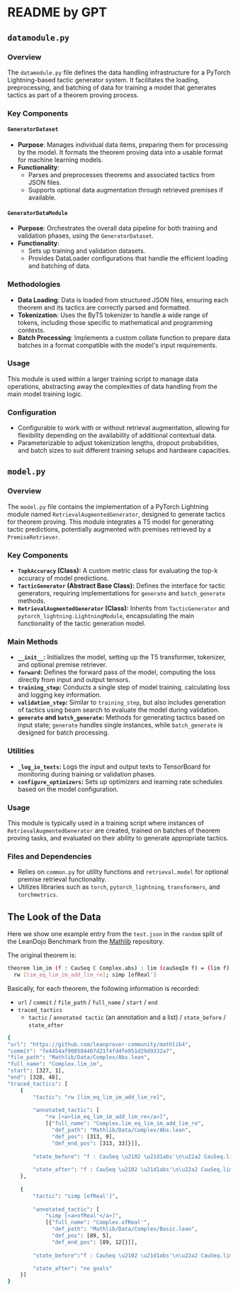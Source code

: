 # README by GPT

## `datamodule.py`

### Overview
The `datamodule.py` file defines the data handling infrastructure for a PyTorch Lightning-based tactic generator system. It facilitates the loading, preprocessing, and batching of data for training a model that generates tactics as part of a theorem proving process.

### Key Components

#### `GeneratorDataset`
- **Purpose**: Manages individual data items, preparing them for processing by the model. It formats the theorem proving data into a usable format for machine learning models.
- **Functionality**:
  - Parses and preprocesses theorems and associated tactics from JSON files.
  - Supports optional data augmentation through retrieved premises if available.

#### `GeneratorDataModule`
- **Purpose**: Orchestrates the overall data pipeline for both training and validation phases, using the `GeneratorDataset`.
- **Functionality**:
  - Sets up training and validation datasets.
  - Provides DataLoader configurations that handle the efficient loading and batching of data.

### Methodologies

- **Data Loading**: Data is loaded from structured JSON files, ensuring each theorem and its tactics are correctly parsed and formatted.
- **Tokenization**: Uses the ByT5 tokenizer to handle a wide range of tokens, including those specific to mathematical and programming contexts.
- **Batch Processing**: Implements a custom collate function to prepare data batches in a format compatible with the model's input requirements.

### Usage
This module is used within a larger training script to manage data operations, abstracting away the complexities of data handling from the main model training logic.

### Configuration
- Configurable to work with or without retrieval augmentation, allowing for flexibility depending on the availability of additional contextual data.
- Parameterizable to adjust tokenization lengths, dropout probabilities, and batch sizes to suit different training setups and hardware capacities.


## `model.py`

### Overview
The `model.py` file contains the implementation of a PyTorch Lightning module named `RetrievalAugmentedGenerator`, designed to generate tactics for theorem proving. This module integrates a T5 model for generating tactic predictions, potentially augmented with premises retrieved by a `PremiseRetriever`.

### Key Components

- **`TopkAccuracy` (Class):** A custom metric class for evaluating the top-k accuracy of model predictions.
- **`TacticGenerator` (Abstract Base Class):** Defines the interface for tactic generators, requiring implementations for `generate` and `batch_generate` methods.
- **`RetrievalAugmentedGenerator` (Class):** Inherits from `TacticGenerator` and `pytorch_lightning.LightningModule`, encapsulating the main functionality of the tactic generation model.

### Main Methods

- **`__init__`:** Initializes the model, setting up the T5 transformer, tokenizer, and optional premise retriever.
- **`forward`:** Defines the forward pass of the model, computing the loss directly from input and output tensors.
- **`training_step`:** Conducts a single step of model training, calculating loss and logging key information.
- **`validation_step`:** Similar to `training_step`, but also includes generation of tactics using beam search to evaluate the model during validation.
- **`generate` and `batch_generate`:** Methods for generating tactics based on input state; `generate` handles single instances, while `batch_generate` is designed for batch processing.

### Utilities

- **`_log_io_texts`:** Logs the input and output texts to TensorBoard for monitoring during training or validation phases.
- **`configure_optimizers`:** Sets up optimizers and learning rate schedules based on the model configuration.

### Usage
This module is typically used in a training script where instances of `RetrievalAugmentedGenerator` are created, trained on batches of theorem proving tasks, and evaluated on their ability to generate appropriate tactics.

### Files and Dependencies
- Relies on `common.py` for utility functions and `retrieval.model` for optional premise retrieval functionality.
- Utilizes libraries such as `torch`, `pytorch_lightning`, `transformers`, and `torchmetrics`.

## The Look of the Data
Here we show one example entry from the `test.json` in the `random` split of the LeanDojo Benchmark from the [Mathlib](https://github.com/leanprover-community/mathlib4/blob/fe4454af900584467d21f4fd4fe951d29d9332a7/Mathlib/Data/Complex/Abs.lean#L327) repository.

The original theorem is:
```bash
theorem lim_im (f : CauSeq ℂ Complex.abs) : lim (cauSeqIm f) = (lim f).im := by
  rw [lim_eq_lim_im_add_lim_re]; simp [ofReal']
```
Basically, for each theorem, the following information is recorded:
- `url` / `commit` / `file_path` / `full_name` / `start` / `end`
- `traced_tactics`
    - `tactic` / `annotated tactic` (an annotation and a list) / `state_before` / `state_after`
```bash
{
"url": "https://github.com/leanprover-community/mathlib4", 
"commit": "fe4454af900584467d21f4fd4fe951d29d9332a7", 
"file_path": "Mathlib/Data/Complex/Abs.lean", 
"full_name": "Complex.lim_im", 
"start": [327, 1], 
"end": [328, 48], 
"traced_tactics": [
    {
        "tactic": "rw [lim_eq_lim_im_add_lim_re]",
    
        "annotated_tactic": [
            "rw [<a>lim_eq_lim_im_add_lim_re</a>]", 
            [{"full_name": "Complex.lim_eq_lim_im_add_lim_re", 
              "def_path": "Mathlib/Data/Complex/Abs.lean", 
              "def_pos": [313, 9], 
              "def_end_pos": [313, 33]}]], 
             
        "state_before": "f : CauSeq \u2102 \u21d1abs'\n\u22a2 CauSeq.lim (cauSeqIm f) = (CauSeq.lim f).im", 
           
        "state_after": "f : CauSeq \u2102 \u21d1abs'\n\u22a2 CauSeq.lim (cauSeqIm f) = (\u2191(CauSeq.lim (cauSeqRe f)) + \u2191(CauSeq.lim (cauSeqIm f)) * I).im"
    }, 
           
    {
        "tactic": "simp [ofReal']", 
      
        "annotated_tactic": [
            "simp [<a>ofReal'</a>]", 
            [{"full_name": "Complex.ofReal'", 
              "def_path": "Mathlib/Data/Complex/Basic.lean", 
              "def_pos": [89, 5], 
              "def_end_pos": [89, 12]}]], 
          
        "state_before":"f : CauSeq \u2102 \u21d1abs'\n\u22a2 CauSeq.lim (cauSeqIm f) = (\u2191(CauSeq.lim (cauSeqRe f)) + \u2191(CauSeq.lim (cauSeqIm f)) * I).im"}, 

        "state_after": "no goals"
    }]
}
```

